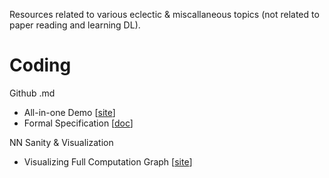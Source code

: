 Resources related to various eclectic & miscallaneous topics (not related to paper reading and learning DL).

# Coding

Github .md
* All-in-one Demo [[site](https://markdown-it.github.io/)]
* Formal Specification [[doc](https://github.github.com/gfm/#html-blocks)]

NN Sanity & Visualization
* Visualizing Full Computation Graph [[site](https://github.com/bamos/densenet.pytorch)]
